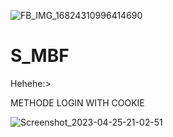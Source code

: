 ![FB_IMG_16824310996414690](https://user-images.githubusercontent.com/131665572/234300935-0c5a360f-2fae-4d22-9fa6-c2a6477ccdc7.jpg)
# S_MBF
Hehehe:>

METHODE LOGIN WITH COOKIE

![Screenshot_2023-04-25-21-02-51](https://user-images.githubusercontent.com/131665572/234302154-aa0fac4e-942b-4a13-a977-40ca66b42955.png)
